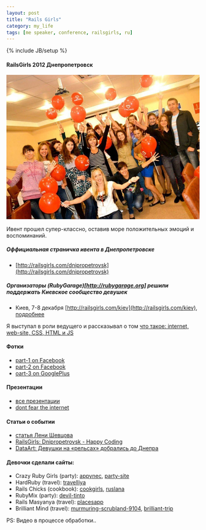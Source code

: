 ```yaml
---
layout: post
title: "Rails Girls"
category: my_life
tags: [me speaker, conference, railsgirls, ru]
---
```

{% include JB/setup %}



#### RailsGirls 2012 Днепропетровск

![RailsGirls 2012 Днепропетровск](/images/life/railsgirls.jpg "RailsGirls 2012 Днепропетровск")

Ивент прошел супер-классно, оставив море положительных эмоций и воспоминаний.

##### Оффициальная страничка ивента в Днепропетровске
* [http://railsgirls.com/dnipropetrovsk](http://railsgirls.com/dnipropetrovsk)

##### Организаторы (RubyGarage)[http://rubygarage.org] решили поддержать Киевское сообщество девушек
* Киев, 7-8 декабря [http://railsgirls.com/kiev](http://railsgirls.com/kiev),   [подробнее](http://dou.ua/calendar/2407/)

Я выступал в роли ведущего и рассказывал о том [что такое: internet, web-site, CSS, HTML и JS]( http://dont-fear-internet.pp.ua/)

<!-- -**-END-**- -->

#### Фотки 
* [part-1 on Facebook](http://www.facebook.com/media/set/?set=a.195389347262361.48964.163129323821697&type=3)
* [part-2 on Facebook](http://www.facebook.com/media/set/?set=a.195392280595401.48965.163129323821697&type=3)
* [oart-3 on GooglePlus](https://plus.google.com/photos/108854724146968003782/albums/5796468822708486961)

#### Презентации 
* [все презентации]( https://speakerdeck.com/u/rg_ukraine)
* [dont fear the internet]( http://dont-fear-internet.pp.ua/)

#### Статьи о событии
* [статья Лени Шевцова](http://leonid.shevtsov.me/ru/railsgirls-2012-post-mortem)
* [RailsGirls: Dnipropetrovsk - Happy Сoding](http://blog.railsgirls.com/post/33651656873/railsgirls-dnipropetrovsk-happy-coding)
* [DataArt: Девушки на «рельсах» добрались до Днепра](http://www.dataart.ru/blog/2012/10/devushki-na-relsah-dobralis-do-dnepra/)


#### Девочки сделали сайты:

* Crazy Ruby Girls (party): [appynec](http://appynec.herokuapp.com), [party-site](http://party-site.herokuapp.com)
* HardRuby (travel): [travelliya](http://travelliya.herokuapp.com)
* Rails Chicks (cookbook): [cookgirls](http://cookgirls.herokuapp.com), [ruslana](http://ruslana.herokuapp.com)
* RubyMix (party): [devil-tinto](http://devil-tinto.herokuapp.com)
* Rails Masyanya (travel): [placesapp](http://placesapp.herokuapp.com)
* Brilliant Mind (travel): [murmuring-scrubland-9104](http://murmuring-scrubland-9104.herokuapp.com), [brilliant-trip](http://brilliant-trip.herokuapp.com)



PS: Видео в процессе обработки..
